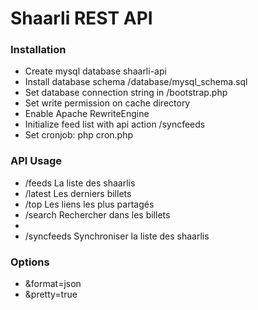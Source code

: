 Shaarli REST API
======

### Installation
* Create mysql database shaarli-api
* Install database schema /database/mysql_schema.sql
* Set database connection string in /bootstrap.php
* Set write permission on cache directory
* Enable Apache RewriteEngine
* Initialize feed list with api action /syncfeeds
* Set cronjob: php cron.php

### API Usage
* /feeds La liste des shaarlis
* /latest Les derniers billets
* /top Les liens les plus partagés
* /search Rechercher dans les billets
*
* /syncfeeds Synchroniser la liste des shaarlis

### Options
* &format=json
* &pretty=true
